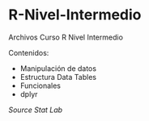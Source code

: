 # R-Nivel-Intermedio

Archivos Curso R Nivel Intermedio

Contenidos:

- Manipulación de datos
- Estructura Data Tables
- Funcionales
- dplyr

_Source Stat Lab_
